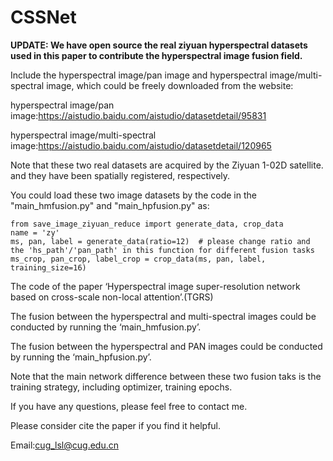 # CSSNet

**UPDATE: We have open source the real ziyuan hyperspectral datasets used in this paper to contribute the hyperspectral image fusion field.**

Include the hyperspectral image/pan image and hyperspectral image/multi-spectral image, which could be freely downloaded from the website:

hyperspectral image/pan image:https://aistudio.baidu.com/aistudio/datasetdetail/95831

hyperspectral image/multi-spectral image:https://aistudio.baidu.com/aistudio/datasetdetail/120965

Note that these two real datasets are acquired by the Ziyuan 1-02D satellite. and they have been spatially registered, respectively.

You could load these two image datasets by the code in the "main_hmfusion.py" and "main_hpfusion.py" as:

```
from save_image_ziyuan_reduce import generate_data, crop_data
name = 'zy'
ms, pan, label = generate_data(ratio=12)  # please change ratio and the 'hs_path'/'pan_path' in this function for different fusion tasks
ms_crop, pan_crop, label_crop = crop_data(ms, pan, label, training_size=16)
```

The code of the paper ‘Hyperspectral image super-resolution network based on cross-scale non-local attention’.(TGRS)

The fusion between the hyperspectral and multi-spectral images could be conducted by running the ‘main_hmfusion.py’.

The fusion between the hyperspectral and PAN images could be conducted by running the ‘main_hpfusion.py’.

Note that the main network difference between these two fusion taks is the training strategy, including optimizer, training epochs.

If you have any questions, please feel free to contact me.

Please consider cite the paper if you find it helpful.

Email:cug_lsl@cug.edu.cn
